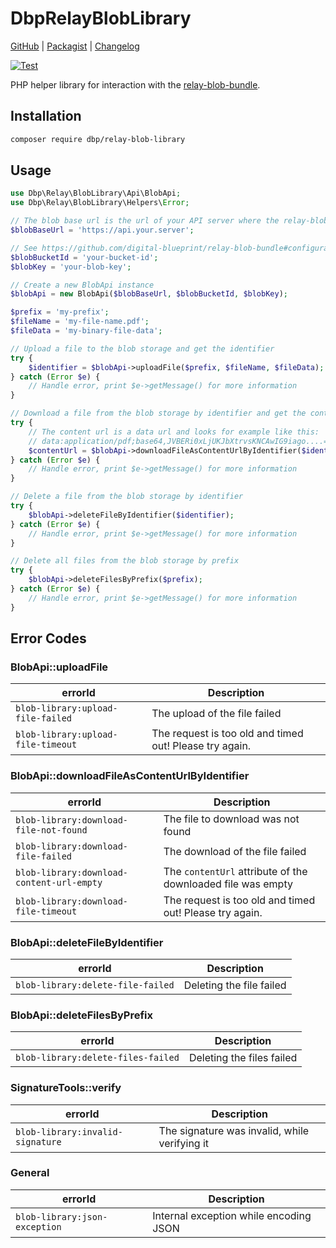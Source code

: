 # DbpRelayBlobLibrary

[GitHub](https://github.com/digital-blueprint/relay-blob-library) |
[Packagist](https://packagist.org/packages/dbp/relay-blob-library) |
[Changelog](https://github.com/digital-blueprint/relay-blob-library/blob/main/CHANGELOG.md)

[![Test](https://github.com/digital-blueprint/relay-blob-library/actions/workflows/test.yml/badge.svg)](https://github.com/digital-blueprint/relay-blob-library/actions/workflows/test.yml)

PHP helper library for interaction with the [relay-blob-bundle](https://github.com/digital-blueprint/relay-blob-bundle).

## Installation

```bash
composer require dbp/relay-blob-library
```

## Usage

```php
use Dbp\Relay\BlobLibrary\Api\BlobApi;
use Dbp\Relay\BlobLibrary\Helpers\Error;

// The blob base url is the url of your API server where the relay-blob-bundle is installed
$blobBaseUrl = 'https://api.your.server';

// See https://github.com/digital-blueprint/relay-blob-bundle#configuration for more information about the blob bucket id and key
$blobBucketId = 'your-bucket-id';
$blobKey = 'your-blob-key';

// Create a new BlobApi instance
$blobApi = new BlobApi($blobBaseUrl, $blobBucketId, $blobKey);

$prefix = 'my-prefix';
$fileName = 'my-file-name.pdf';
$fileData = 'my-binary-file-data';

// Upload a file to the blob storage and get the identifier
try {
    $identifier = $blobApi->uploadFile($prefix, $fileName, $fileData);
} catch (Error $e) {
    // Handle error, print $e->getMessage() for more information
}

// Download a file from the blob storage by identifier and get the content url
try {
    // The content url is a data url and looks for example like this:
    // data:application/pdf;base64,JVBERi0xLjUKJbXtrvsKNCAwIG9iago....= 
    $contentUrl = $blobApi->downloadFileAsContentUrlByIdentifier($identifier);
} catch (Error $e) {
    // Handle error, print $e->getMessage() for more information
}

// Delete a file from the blob storage by identifier
try {
    $blobApi->deleteFileByIdentifier($identifier);
} catch (Error $e) {
    // Handle error, print $e->getMessage() for more information
}

// Delete all files from the blob storage by prefix
try {
    $blobApi->deleteFilesByPrefix($prefix);
} catch (Error $e) {
    // Handle error, print $e->getMessage() for more information
}
```

## Error Codes

### BlobApi::uploadFile

| errorId                            | Description                                             |
|------------------------------------|---------------------------------------------------------|
| `blob-library:upload-file-failed`  | The upload of the file failed                           |
| `blob-library:upload-file-timeout` | The request is too old and timed out! Please try again. |

### BlobApi::downloadFileAsContentUrlByIdentifier

| errorId                                   | Description                                                 |
|-------------------------------------------|-------------------------------------------------------------|
| `blob-library:download-file-not-found`    | The file to download was not found                          |
| `blob-library:download-file-failed`       | The download of the file failed                             |
| `blob-library:download-content-url-empty` | The `contentUrl` attribute of the downloaded file was empty |
| `blob-library:download-file-timeout`      | The request is too old and timed out! Please try again.     |

### BlobApi::deleteFileByIdentifier

| errorId                           | Description              |
|-----------------------------------|--------------------------|
| `blob-library:delete-file-failed` | Deleting the file failed |

### BlobApi::deleteFilesByPrefix

| errorId                            | Description               |
|------------------------------------|---------------------------|
| `blob-library:delete-files-failed` | Deleting the files failed |

### SignatureTools::verify

| errorId                          | Description                                   |
|----------------------------------|-----------------------------------------------|
| `blob-library:invalid-signature` | The signature was invalid, while verifying it |

### General

| errorId                       | Description                            |
|-------------------------------|----------------------------------------|
| `blob-library:json-exception` | Internal exception while encoding JSON |

